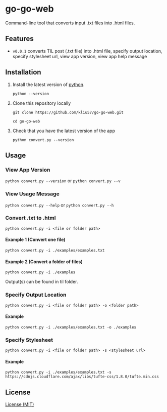 # go-go-web

Command-line tool that converts input .txt files into .html files.

## Features

- `v0.0.1` converts TIL post (.txt file) into .html file, specify output location, specify stylesheet url, view app version, view app help message

## Installation

1. Install the latest version of [python](https://www.python.org/downloads/).

   `python --version`
   
2. Clone this repository locally
    
   `git clone https://github.com/kliu57/go-go-web.git`

   `cd go-go-web`
   
3. Check that you have the latest version of the app

   `python convert.py --version`

## Usage

### View App Version

`python convert.py --version` or `python convert.py --v`
</br>

### View Usage Message

`python convert.py --help` or `python convert.py --h`
</br>

### Convert .txt to .html

`python convert.py -i <file or folder path>`

#### Example 1 (Convert one file)
`python convert.py -i ./examples/examples.txt`

#### Example 2 (Convert a folder of files)
`python convert.py -i ./examples`

Output(s) can be found in til folder.
</br>

### Specify Output Location

`python convert.py -i <file or folder path> -o <folder path>`

#### Example
`python convert.py -i ./examples/examples.txt -o ./examples`
</br>

### Specify Stylesheet

`python convert.py -i <file or folder path> -s <stylesheet url>`

#### Example
`python convert.py -i ./examples/examples.txt -s https://cdnjs.cloudflare.com/ajax/libs/tufte-css/1.8.0/tufte.min.css`
</br>

## License

[License (MIT)](LICENSE.md)
